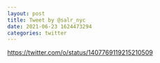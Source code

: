 ```yaml
--- 
layout: post 
title: Tweet by @salr_nyc 
date: 2021-06-23 1624473294 
categories: twitter 
--- 
```

https://twitter.com/o/status/1407769119215210509